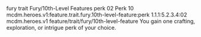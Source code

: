 <ability>
  <metadata>
    <class>fury</class>
    <feature_type>trait</feature_type>
    <file_dpath>Fury/10th-Level Features</file_dpath>
    <item_id>perk</item_id>
    <item_index>02</item_index>
    <item_name>Perk</item_name>
    <level>10</level>
    <scc>mcdm.heroes.v1:feature.trait.fury.10th-level-feature:perk</scc>
    <scdc>1.1.1:5.2.3.4:02</scdc>
    <source>mcdm.heroes.v1</source>
    <type>feature/trait/fury/10th-level-feature</type>
  </metadata>
  <effects>
    <effect type="mundane">You gain one crafting, exploration, or intrigue perk of your choice.</effect>
  </effects>
</ability>
